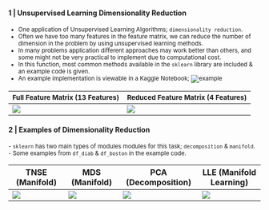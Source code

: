 #### 1 | Unsupervised Learning Dimensionality Reduction

<sup>
  
- One application of Unsupervised Learning Algorithms; <code>dimensionality reduction</code>. <br>
- Often we have too many features in the feature matrix, we can reduce the number of dimension in the problem by using unsupervised learning methods. <br>
- In many problems application different approaches may work better than others, and some might not be very practical to implement due to computational cost. <br>
- In this function, most common methods available in the <code>sklearn</code> library are included & an example code is given. <br>
- An example implementation is viewable in a Kaggle Notebook; ![example](https://www.kaggle.com/shtrausslearning/building-an-asset-trading-strategy)

</sup>

| <sub>Full Feature Matrix (13 Features)</sub> | <sub>Reduced Feature Matrix (4 Features)</sub> |
| - | - |
| ![](https://images-wixmp-ed30a86b8c4ca887773594c2.wixmp.com/f/8cc1eeaa-4046-4c4a-ae93-93d656f68688/dejq952-318b4cf9-a605-486a-ad00-fc90f0bb921f.png?token=eyJ0eXAiOiJKV1QiLCJhbGciOiJIUzI1NiJ9.eyJzdWIiOiJ1cm46YXBwOjdlMGQxODg5ODIyNjQzNzNhNWYwZDQxNWVhMGQyNmUwIiwiaXNzIjoidXJuOmFwcDo3ZTBkMTg4OTgyMjY0MzczYTVmMGQ0MTVlYTBkMjZlMCIsIm9iaiI6W1t7InBhdGgiOiJcL2ZcLzhjYzFlZWFhLTQwNDYtNGM0YS1hZTkzLTkzZDY1NmY2ODY4OFwvZGVqcTk1Mi0zMThiNGNmOS1hNjA1LTQ4NmEtYWQwMC1mYzkwZjBiYjkyMWYucG5nIn1dXSwiYXVkIjpbInVybjpzZXJ2aWNlOmZpbGUuZG93bmxvYWQiXX0.BiPsW7-ijQ4jiCxxwQJt1O5X_JnPMB5IuJr6vz_9pfY) | ![](https://images-wixmp-ed30a86b8c4ca887773594c2.wixmp.com/f/8cc1eeaa-4046-4c4a-ae93-93d656f68688/dejq959-f8094ae9-95f0-4fd6-a824-4a45b5b748d3.png?token=eyJ0eXAiOiJKV1QiLCJhbGciOiJIUzI1NiJ9.eyJzdWIiOiJ1cm46YXBwOjdlMGQxODg5ODIyNjQzNzNhNWYwZDQxNWVhMGQyNmUwIiwiaXNzIjoidXJuOmFwcDo3ZTBkMTg4OTgyMjY0MzczYTVmMGQ0MTVlYTBkMjZlMCIsIm9iaiI6W1t7InBhdGgiOiJcL2ZcLzhjYzFlZWFhLTQwNDYtNGM0YS1hZTkzLTkzZDY1NmY2ODY4OFwvZGVqcTk1OS1mODA5NGFlOS05NWYwLTRmZDYtYTgyNC00YTQ1YjViNzQ4ZDMucG5nIn1dXSwiYXVkIjpbInVybjpzZXJ2aWNlOmZpbGUuZG93bmxvYWQiXX0.2j-oUzDCuKM_5TvrrChlRZNBidFqF7FhQZY81itAtLY) |

#### 2 | Examples of Dimensionality Reduction
<sup>
- <code>sklearn</code> has two main types of modules modules for this task; <code>decomposition</code> & <code>manifold</code>. <br>
- Some examples from <code>df_diab</code> & <code>df_boston</code> in the example code.
</sup>
<br>
  
|TNSE (Manifold) | MDS (Manifold) | PCA (Decomposition) | LLE (Manifold Learning) |
| - | - | - | - |
| ![](https://images-wixmp-ed30a86b8c4ca887773594c2.wixmp.com/f/8cc1eeaa-4046-4c4a-ae93-93d656f68688/dejpbp1-6f79b797-285f-46de-b1db-a04093b1daf7.png?token=eyJ0eXAiOiJKV1QiLCJhbGciOiJIUzI1NiJ9.eyJzdWIiOiJ1cm46YXBwOjdlMGQxODg5ODIyNjQzNzNhNWYwZDQxNWVhMGQyNmUwIiwiaXNzIjoidXJuOmFwcDo3ZTBkMTg4OTgyMjY0MzczYTVmMGQ0MTVlYTBkMjZlMCIsIm9iaiI6W1t7InBhdGgiOiJcL2ZcLzhjYzFlZWFhLTQwNDYtNGM0YS1hZTkzLTkzZDY1NmY2ODY4OFwvZGVqcGJwMS02Zjc5Yjc5Ny0yODVmLTQ2ZGUtYjFkYi1hMDQwOTNiMWRhZjcucG5nIn1dXSwiYXVkIjpbInVybjpzZXJ2aWNlOmZpbGUuZG93bmxvYWQiXX0.W3yk0ED4gie1odk7VWG5IRzPSBCxR1tViGvgQoJSN5Y) | ![](https://images-wixmp-ed30a86b8c4ca887773594c2.wixmp.com/f/8cc1eeaa-4046-4c4a-ae93-93d656f68688/dejpbrb-b626aca0-e63c-486c-9feb-9b05a9cfa54e.png?token=eyJ0eXAiOiJKV1QiLCJhbGciOiJIUzI1NiJ9.eyJzdWIiOiJ1cm46YXBwOjdlMGQxODg5ODIyNjQzNzNhNWYwZDQxNWVhMGQyNmUwIiwiaXNzIjoidXJuOmFwcDo3ZTBkMTg4OTgyMjY0MzczYTVmMGQ0MTVlYTBkMjZlMCIsIm9iaiI6W1t7InBhdGgiOiJcL2ZcLzhjYzFlZWFhLTQwNDYtNGM0YS1hZTkzLTkzZDY1NmY2ODY4OFwvZGVqcGJyYi1iNjI2YWNhMC1lNjNjLTQ4NmMtOWZlYi05YjA1YTljZmE1NGUucG5nIn1dXSwiYXVkIjpbInVybjpzZXJ2aWNlOmZpbGUuZG93bmxvYWQiXX0.VfyB2EI-0hUMDqiXzqGcahcygY5zKBXnSoij2qByLQ4) | ![](https://images-wixmp-ed30a86b8c4ca887773594c2.wixmp.com/f/8cc1eeaa-4046-4c4a-ae93-93d656f68688/dejpbrk-386947ca-2ad9-4753-9f19-f24018bd2f7b.png?token=eyJ0eXAiOiJKV1QiLCJhbGciOiJIUzI1NiJ9.eyJzdWIiOiJ1cm46YXBwOjdlMGQxODg5ODIyNjQzNzNhNWYwZDQxNWVhMGQyNmUwIiwiaXNzIjoidXJuOmFwcDo3ZTBkMTg4OTgyMjY0MzczYTVmMGQ0MTVlYTBkMjZlMCIsIm9iaiI6W1t7InBhdGgiOiJcL2ZcLzhjYzFlZWFhLTQwNDYtNGM0YS1hZTkzLTkzZDY1NmY2ODY4OFwvZGVqcGJyay0zODY5NDdjYS0yYWQ5LTQ3NTMtOWYxOS1mMjQwMThiZDJmN2IucG5nIn1dXSwiYXVkIjpbInVybjpzZXJ2aWNlOmZpbGUuZG93bmxvYWQiXX0.8M0aiZfSuiiMsEl1RrTKRiggizZUqGjKxDlp51Rvg3Y) | ![](https://images-wixmp-ed30a86b8c4ca887773594c2.wixmp.com/f/8cc1eeaa-4046-4c4a-ae93-93d656f68688/dejpbsn-133b0cf2-fbee-488c-8843-2c78d9a0e57e.png?token=eyJ0eXAiOiJKV1QiLCJhbGciOiJIUzI1NiJ9.eyJzdWIiOiJ1cm46YXBwOjdlMGQxODg5ODIyNjQzNzNhNWYwZDQxNWVhMGQyNmUwIiwiaXNzIjoidXJuOmFwcDo3ZTBkMTg4OTgyMjY0MzczYTVmMGQ0MTVlYTBkMjZlMCIsIm9iaiI6W1t7InBhdGgiOiJcL2ZcLzhjYzFlZWFhLTQwNDYtNGM0YS1hZTkzLTkzZDY1NmY2ODY4OFwvZGVqcGJzbi0xMzNiMGNmMi1mYmVlLTQ4OGMtODg0My0yYzc4ZDlhMGU1N2UucG5nIn1dXSwiYXVkIjpbInVybjpzZXJ2aWNlOmZpbGUuZG93bmxvYWQiXX0.P_epVqtFszpO0HQ1ZF8IRj2dMqioSNe9qfECE5IjAh0)

